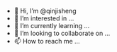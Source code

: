 - 👋 Hi, I’m @qinjisheng
- 👀 I’m interested in ...
- 🌱 I’m currently learning ...
- 💞️ I’m looking to collaborate on ...
- 📫 How to reach me ...

<!---
qinjisheng/qinjisheng is a ✨ special ✨ repository because its `README.md` (this file) appears on your GitHub profile.
You can click the Preview link to take a look at your changes.
--->
